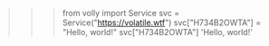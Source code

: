 >>> from volly import Service
>>> svc = Service("https://volatile.wtf")
>>> svc["H734B2OWTA"] = "Hello, world!"
>>> svc["H734B2OWTA"]
'Hello, world!'
